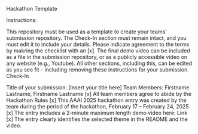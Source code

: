 Hackathon Template

Instructions:

This repository must be used as a template to create your teams' submission repository.
The Check-In section must remain intact, and you must edit it to include your details. Please indicate agreement to the terms by makring the checklist with an [x].
The final demo video can be included as a file in the submission repository, or as a publicly accessible video on any website (e.g., Youtube).
All other sections, including this, can be edited as you see fit - including removing these instructions for your submission.
Check-In

Title of your submission: [Insert your title here]
Team Members: Firstname Lastname, Firstname Lastname
[x] All team members agree to abide by the Hackathon Rules
[x] This AAAI 2025 hackathon entry was created by the team during the period of the hackathon, February 17 – February 24, 2025
[x] The entry includes a 2-minute maximum length demo video here: Link
[x] The entry clearly identifies the selected theme in the README and the video.
